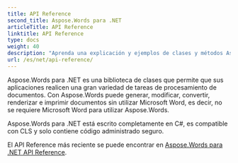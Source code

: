 ```yaml
---
title: API Reference
second_title: Aspose.Words para .NET
articleTitle: API Reference
linktitle: API Reference
type: docs
weight: 40
description: "Aprenda una explicación y ejemplos de clases y métodos Aspose.Words para .NET para generar, convertir, modificar, renderizar e imprimir documentos sin usar Microsoft Word."
url: /es/net/api-reference/
---
```


Aspose.Words para .NET es una biblioteca de clases que permite que sus aplicaciones realicen una gran variedad de tareas de procesamiento de documentos. Con Aspose.Words puede generar, modificar, convertir, renderizar e imprimir documentos sin utilizar Microsoft Word, es decir, no se requiere Microsoft Word para utilizar Aspose.Words.

Aspose.Words para .NET está escrito completamente en C#, es compatible con CLS y solo contiene código administrado seguro.

El API Reference más reciente se puede encontrar en [Aspose.Words para .NET API Reference](https://reference.aspose.com/words/es/net/).
